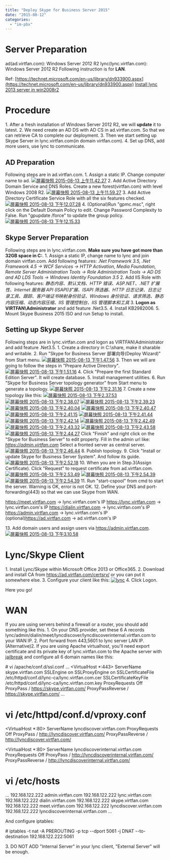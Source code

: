 ```yaml
---
title: "Deploy Skype for Business Server 2015"
date: "2015-08-12"
categories: 
  - "im-pbx"
---
```


# Server Preparation

ad(ad.virtfan.com): Windows Server 2012 R2 lync(lync.virtfan.com): Windows Server 2012 R2 Following instruction is for **LAN**.

Ref: [https://technet.microsoft.com/en-us/library/dn933900.aspx](https://technet.microsoft.com/en-us/library/dn933900.aspx) [Install lync 2013 server in win2008r2](http://lync.community.ge/post/2012/07/18/Install-Lync-2013-in-windows-server-2008-r2-(Part-1).aspx)

# Procedure

1\. After a fresh installation of Windows Server 2012 R2, we will **update** it to latest. 2. We need create an AD DS with AD CS in ad.virtfan.com. So that we can retrieve CA to complete our deployment. 3. Then we start setting up Skype Server in lync.virtfan.com(in domain virtfan.com). 4. Set up DNS, add more users, use lync to communicate.

## AD Preparation

Following steps are in ad.virtfan.com. 1. Assign a static IP. Change computer name to ad. [![屏幕快照 2015-08-13 上午11.42.27](images/屏幕快照-2015-08-13-上午11.42.27-1024x632.png)](http://blog.lofyer.org/deploy-skype-for-business-server-2015/%e5%b1%8f%e5%b9%95%e5%bf%ab%e7%85%a7-2015-08-13-%e4%b8%8a%e5%8d%8811-42-27/) 2. Add Active Directory Domain Service and DNS Roles. Create a new forest(virtfan.com) with level Windows 2008 R2. [![屏幕快照 2015-08-13 上午11.59.27](images/屏幕快照-2015-08-13-上午11.59.27-300x172.png)](http://blog.lofyer.org/deploy-skype-for-business-server-2015/%e5%b1%8f%e5%b9%95%e5%bf%ab%e7%85%a7-2015-08-13-%e4%b8%8a%e5%8d%8811-59-27/) 3. Add Active Directory Certificate Service Role with all the six features checked. [![屏幕快照 2015-08-13 下午12.07.28](images/屏幕快照-2015-08-13-下午12.07.28-300x128.png)](http://blog.lofyer.org/deploy-skype-for-business-server-2015/%e5%b1%8f%e5%b9%95%e5%bf%ab%e7%85%a7-2015-08-13-%e4%b8%8b%e5%8d%8812-07-28/) 4. (Optional)Run "gpmc.msc", right click on the Default Domain Policy to edit. Change Password Complexity to False. Run "gpupdate /force" to update the group policy. [![屏幕快照 2015-08-13 下午12.15.33](images/屏幕快照-2015-08-13-下午12.15.33-1024x543.png)](http://blog.lofyer.org/deploy-skype-for-business-server-2015/%e5%b1%8f%e5%b9%95%e5%bf%ab%e7%85%a7-2015-08-13-%e4%b8%8b%e5%8d%8812-15-33/)

## Skype Server Preparation

Following steps are in lync.virtfan.com. **Make sure you have got more than 32GB space in C:**. 1. Assign a static IP, change name to lync and join domain virtfan.com. Add following features: _.Net Framework 3.5, .Net Framework 4.5 -> WCF Services -> HTTP Activation, Media Foundation, Remote Server Administration Tools -> Role Administration Tools -> AD DS and AD LDS Tools -> Windows Identity Foundation 3.5_ 2. Add IIS Role with following features: _静态内容、默认文档、HTTP 错误、ASP.NET、.NET 扩展性、Internet 服务器 API (ISAPI)扩展、ISAPI 筛选器、HTTP 日志记录、日志记录工具、跟踪、客户端证书映射身份验证、Windows 身份验证、请求筛选、静态内容压缩、动态内容压缩、IIS 管理控制台、IIS 管理脚本和工具_ 3. **Logon as VIRTFAN\\Administrator** and add feature .Net3.5. 4. Install KB2982006. 5. Mount Skype Business 2015 ISO and run Setup to install.

## Setting up Skype Server

Following steps are in lync.virtfan.com and logon as VIRTFAN\\Administrator and add feature .Net3.5. 1. Create a directory in C:\\share, make it sharable and writable. 2. Run "Skype for Business Server 部署向导(Deploy Wizard)" from Start menu. [![屏幕快照 2015-08-13 下午1.47.56](images/屏幕快照-2015-08-13-下午1.47.56.png)](http://blog.lofyer.org/deploy-skype-for-business-server-2015/%e5%b1%8f%e5%b9%95%e5%bf%ab%e7%85%a7-2015-08-13-%e4%b8%8b%e5%8d%881-47-56/) 3. Then we will are going to follow the steps in "Prepare Active Directory". [![屏幕快照 2015-08-13 下午1.51.16](images/屏幕快照-2015-08-13-下午1.51.16.png)](http://blog.lofyer.org/deploy-skype-for-business-server-2015/%e5%b1%8f%e5%b9%95%e5%bf%ab%e7%85%a7-2015-08-13-%e4%b8%8b%e5%8d%881-51-16/) 4. Click "Prepare the first Standard Edition Server". It will create database. 5. Install management utilities. 6. Run "Skype for Business Server topology generator" from Start menu to generate a topology. [![屏幕快照 2015-08-13 下午2.31.16](images/屏幕快照-2015-08-13-下午2.31.16.png)](http://blog.lofyer.org/deploy-skype-for-business-server-2015/%e5%b1%8f%e5%b9%95%e5%bf%ab%e7%85%a7-2015-08-13-%e4%b8%8b%e5%8d%882-31-16/) 7. Create a new topology like this: [![屏幕快照 2015-08-13 下午2.37.53](images/屏幕快照-2015-08-13-下午2.37.53.png)](http://blog.lofyer.org/deploy-skype-for-business-server-2015/%e5%b1%8f%e5%b9%95%e5%bf%ab%e7%85%a7-2015-08-13-%e4%b8%8b%e5%8d%882-37-53/) [![屏幕快照 2015-08-13 下午2.38.07](images/屏幕快照-2015-08-13-下午2.38.07.png)](http://blog.lofyer.org/deploy-skype-for-business-server-2015/%e5%b1%8f%e5%b9%95%e5%bf%ab%e7%85%a7-2015-08-13-%e4%b8%8b%e5%8d%882-38-07/) [![屏幕快照 2015-08-13 下午2.39.23](images/屏幕快照-2015-08-13-下午2.39.23.png)](http://blog.lofyer.org/deploy-skype-for-business-server-2015/%e5%b1%8f%e5%b9%95%e5%bf%ab%e7%85%a7-2015-08-13-%e4%b8%8b%e5%8d%882-39-23/) [![屏幕快照 2015-08-13 下午2.40.04](images/屏幕快照-2015-08-13-下午2.40.04.png)](http://blog.lofyer.org/deploy-skype-for-business-server-2015/%e5%b1%8f%e5%b9%95%e5%bf%ab%e7%85%a7-2015-08-13-%e4%b8%8b%e5%8d%882-40-04/) [![屏幕快照 2015-08-13 下午2.40.47](images/屏幕快照-2015-08-13-下午2.40.47.png)](http://blog.lofyer.org/deploy-skype-for-business-server-2015/%e5%b1%8f%e5%b9%95%e5%bf%ab%e7%85%a7-2015-08-13-%e4%b8%8b%e5%8d%882-40-47/) [![屏幕快照 2015-08-13 下午2.41.15](images/屏幕快照-2015-08-13-下午2.41.15.png)](http://blog.lofyer.org/deploy-skype-for-business-server-2015/%e5%b1%8f%e5%b9%95%e5%bf%ab%e7%85%a7-2015-08-13-%e4%b8%8b%e5%8d%882-41-15/) [![屏幕快照 2015-08-13 下午2.41.44](images/屏幕快照-2015-08-13-下午2.41.44.png)](http://blog.lofyer.org/deploy-skype-for-business-server-2015/%e5%b1%8f%e5%b9%95%e5%bf%ab%e7%85%a7-2015-08-13-%e4%b8%8b%e5%8d%882-41-44/) [![屏幕快照 2015-08-13 下午2.42.14](images/屏幕快照-2015-08-13-下午2.42.14.png)](http://blog.lofyer.org/deploy-skype-for-business-server-2015/%e5%b1%8f%e5%b9%95%e5%bf%ab%e7%85%a7-2015-08-13-%e4%b8%8b%e5%8d%882-42-14/) [![屏幕快照 2015-08-13 下午2.42.49](images/屏幕快照-2015-08-13-下午2.42.49.png)](http://blog.lofyer.org/deploy-skype-for-business-server-2015/%e5%b1%8f%e5%b9%95%e5%bf%ab%e7%85%a7-2015-08-13-%e4%b8%8b%e5%8d%882-42-49/) [![屏幕快照 2015-08-13 下午2.43.32](images/屏幕快照-2015-08-13-下午2.43.32.png)](http://blog.lofyer.org/deploy-skype-for-business-server-2015/%e5%b1%8f%e5%b9%95%e5%bf%ab%e7%85%a7-2015-08-13-%e4%b8%8b%e5%8d%882-43-32/) [![屏幕快照 2015-08-13 下午2.43.58](images/屏幕快照-2015-08-13-下午2.43.58.png)](http://blog.lofyer.org/deploy-skype-for-business-server-2015/%e5%b1%8f%e5%b9%95%e5%bf%ab%e7%85%a7-2015-08-13-%e4%b8%8b%e5%8d%882-43-58/) [![屏幕快照 2015-08-13 下午2.44.27](images/屏幕快照-2015-08-13-下午2.44.27.png)](http://blog.lofyer.org/deploy-skype-for-business-server-2015/%e5%b1%8f%e5%b9%95%e5%bf%ab%e7%85%a7-2015-08-13-%e4%b8%8b%e5%8d%882-44-27/) Click "Finish" and right click on the "Skype for Business Server" to edit property. Fill in the admin url like: _https://admin.virtfan.com_ Select a fronted server as central server. [![屏幕快照 2015-08-13 下午2.46.44](images/屏幕快照-2015-08-13-下午2.46.44.png)](http://blog.lofyer.org/deploy-skype-for-business-server-2015/%e5%b1%8f%e5%b9%95%e5%bf%ab%e7%85%a7-2015-08-13-%e4%b8%8b%e5%8d%882-46-44/) 8. Publish topology. 9. Click "Install or update Skype for Business Server System". And follow its guide. [![屏幕快照 2015-08-13 下午2.52.18](images/屏幕快照-2015-08-13-下午2.52.18.png)](http://blog.lofyer.org/deploy-skype-for-business-server-2015/%e5%b1%8f%e5%b9%95%e5%bf%ab%e7%85%a7-2015-08-13-%e4%b8%8b%e5%8d%882-52-18/) 10. When you are in Step.3(Assign Certificate). Click "Request" to request certificate from ad.virtfan.com. [![屏幕快照 2015-08-13 下午2.53.49](images/屏幕快照-2015-08-13-下午2.53.49.png)](http://blog.lofyer.org/deploy-skype-for-business-server-2015/%e5%b1%8f%e5%b9%95%e5%bf%ab%e7%85%a7-2015-08-13-%e4%b8%8b%e5%8d%882-53-49/) [![屏幕快照 2015-08-13 下午2.54.39](images/屏幕快照-2015-08-13-下午2.54.39.png)](http://blog.lofyer.org/deploy-skype-for-business-server-2015/%e5%b1%8f%e5%b9%95%e5%bf%ab%e7%85%a7-2015-08-13-%e4%b8%8b%e5%8d%882-54-39/) [![屏幕快照 2015-08-13 下午2.54.39](images/屏幕快照-2015-08-13-下午2.54.39.png)](http://blog.lofyer.org/deploy-skype-for-business-server-2015/%e5%b1%8f%e5%b9%95%e5%bf%ab%e7%85%a7-2015-08-13-%e4%b8%8b%e5%8d%882-54-39/) 11. Run "start-cspool" from cmd to start the server. Warning is OK, error is not OK. 12. Define your DNS and port-forwarding(443) so that we can use Skype from WAN.

https://meet.virtfan.com  ->  lync.virtfan.com's IP
https://lync.virtfan.com  ->  lync.virtfan.com's IP
https://dialin.virtfan.com  ->  lync.virtfan.com's IP
https://admin.virtfan.com  ->  lync.virtfan.com's IP
(optional)https://ad.virtfan.com  ->  ad.virtfan.com's IP

13\. Add domain users and assign users via https://admin.virtfan.com. [![屏幕快照 2015-08-13 下午3.10.58](images/屏幕快照-2015-08-13-下午3.10.58-1024x538.png)](http://blog.lofyer.org/deploy-skype-for-business-server-2015/%e5%b1%8f%e5%b9%95%e5%bf%ab%e7%85%a7-2015-08-13-%e4%b8%8b%e5%8d%883-10-58/)

# Lync/Skype Client

1\. Install Lync/Skype within Microsoft Office 2013 or Office365. 2. Download and install CA from https://ad.virtfan.com/certsrv/ or you can put it somewhere else. 3. Configure your client like this: [![lync](images/lync.png)](http://blog.lofyer.org/deploy-skype-for-business-server-2015/lync/) 4. Click Logon.

Here you go!

# WAN

If you are using servers behind a firewall or a router, you should add something like this. 1. On your DNS provider, set these 6 A records lync/admin/dialin/meet/lyncdiscover/lyncdiscoverinternal.virtfan.com to your WAN IP. 2. Port forward from 443,5601 to lync server LAN IP. (Alternative)2. If you are using Apache virtualhost, you'll need export certificate and its private key of lync.virtfan.com to the Apache server with [jailbreak](https://github.com/iSECPartners/jailbreak-Windows.git) and configure all 6 domain names like this:

\# vi /apache/conf.d/ssl.conf
...
<VirtualHost \*:443>
ServerName skype.virtfan.com
SSLEngine on
SSLProxyEngine on
SSLCertificateFile /etc/httpd/conf.d/lync-ca/lync.virtfan.com.cer
SSLCertificateKeyFile /etc/httpd/conf.d/lync-ca/lync.virtfan.com.key
ProxyRequests Off
ProxyPass / https://skype.virtfan.com/
ProxyPassReverse / https://skype.virtfan.com/
</VirtualHost>
...

# vi /etc/httpd/conf.d/vproxy.conf

<VirtualHost \*:80>
    ServerName lyncdiscover.virtfan.com
    ProxyRequests Off
    ProxyPass / http://lyncdiscover.virtfan.com/
    ProxyPassReverse / http://lyncdiscover.virtfan.com/
</VirtualHost>

<VirtualHost \*:80>
    ServerName lyncdiscoverinternal.virtfan.com
    ProxyRequests Off
    ProxyPass / http://lyncdiscoverinternal.virtfan.com/
    ProxyPassReverse / http://lyncdiscoverinternal.virtfan.com/
</VirtualHost>

 

# vi /etc/hosts
...
192.168.122.222 admin.virtfan.com
192.168.122.222 lync.virtfan.com
192.168.122.222 dialin.virtfan.com
192.168.122.222 skype.virtfan.com
192.168.122.222 meet.virtfan.com
192.168.122.222 lyncdiscover.virtfan.com
192.168.122.222 lyncdiscoverinternal.virtfan.com
...

And configure iptables:

\# iptables -t nat -A PREROUTING -p tcp  --dport 5061 -j DNAT --to-destination 192.168.122.222:5061

3\. DO NOT ADD "Internal Server" in your lync client, "External Server" will be enough.
